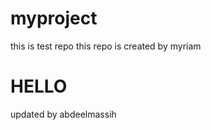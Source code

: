 # myproject
this is test repo
this repo is created by myriam
<h1>HELLO</h1>
updated by abdeelmassih
